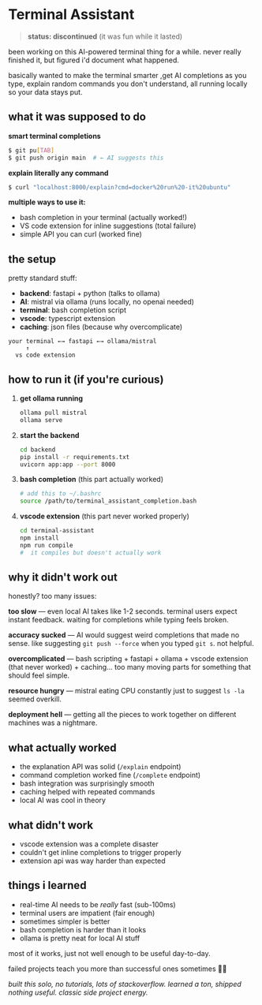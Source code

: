 # Terminal Assistant 

> **status: discontinued** (it was fun while it lasted)

been working on this AI-powered terminal thing for a while. never really finished it, but figured i'd document what happened.

basically wanted to make the terminal smarter ,get AI completions as you type, explain random commands you don't understand, all running locally so your data stays put.

## what it was supposed to do

**smart terminal completions**
```bash
$ git pu[TAB]
$ git push origin main  # ← AI suggests this
```

**explain literally any command**
```bash
$ curl "localhost:8000/explain?cmd=docker%20run%20-it%20ubuntu"
```

**multiple ways to use it:**
- bash completion in your terminal (actually worked!)
- VS code extension for inline suggestions (total failure)
- simple API you can curl (worked fine)

## the setup

pretty standard stuff:
- **backend**: fastapi + python (talks to ollama)
- **AI**: mistral via ollama (runs locally, no openai needed)
- **terminal**: bash completion script
- **vscode**: typescript extension
- **caching**: json files (because why overcomplicate)

```
your terminal ←→ fastapi ←→ ollama/mistral
     ↑
  vs code extension
```

## how to run it (if you're curious)

1. **get ollama running**
   ```bash
   ollama pull mistral
   ollama serve
   ```

2. **start the backend**
   ```bash
   cd backend
   pip install -r requirements.txt
   uvicorn app:app --port 8000
   ```

3. **bash completion** (this part actually worked)
   ```bash
   # add this to ~/.bashrc
   source /path/to/terminal_assistant_completion.bash
   ```

4. **vscode extension** (this part never worked properly)
   ```bash
   cd terminal-assistant
   npm install
   npm run compile
   #  it compiles but doesn't actually work
   ```

## why it didn't work out

honestly? too many issues:

**too slow** — even local AI takes like 1-2 seconds. terminal users expect instant feedback. waiting for completions while typing feels broken.

**accuracy sucked** — AI would suggest weird completions that made no sense. like suggesting `git push --force` when you typed `git s`. not helpful.

**overcomplicated** — bash scripting + fastapi + ollama + vscode extension (that never worked) + caching... too many moving parts for something that should feel simple.

**resource hungry** — mistral eating CPU constantly just to suggest `ls -la` seemed overkill.

**deployment hell** — getting all the pieces to work together on different machines was a nightmare.

## what actually worked

- the explanation API was solid (`/explain` endpoint)
- command completion worked fine (`/complete` endpoint)
- bash integration was surprisingly smooth
- caching helped with repeated commands
- local AI was cool in theory

## what didn't work

- vscode extension was a complete disaster
- couldn't get inline completions to trigger properly
- extension api was way harder than expected

## things i learned

- real-time AI needs to be *really* fast (sub-100ms)
- terminal users are impatient (fair enough)
- sometimes simpler is better
- bash completion is harder than it looks
- ollama is pretty neat for local AI stuff

most of it works, just not well enough to be useful day-to-day.

failed projects teach you more than successful ones sometimes 🤷‍♀️


*built this solo, no tutorials, lots of stackoverflow. learned a ton, shipped nothing useful. classic side project energy.*
